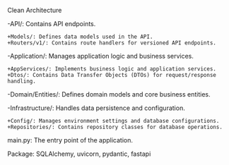 Clean Architecture

-API/: Contains API endpoints.

    +Models/: Defines data models used in the API.
    +Routers/v1/: Contains route handlers for versioned API endpoints.
  
  
-Application/: Manages application logic and business services.

    +AppServices/: Implements business logic and application services.
    +Dtos/: Contains Data Transfer Objects (DTOs) for request/response handling.

  
-Domain/Entities/: Defines domain models and core business entities.


-Infrastructure/: Handles data persistence and configuration.

    +Config/: Manages environment settings and database configurations.
    +Repositories/: Contains repository classes for database operations.
  
main.py: The entry point of the application.

Package: SQLAlchemy, uvicorn, pydantic, fastapi
